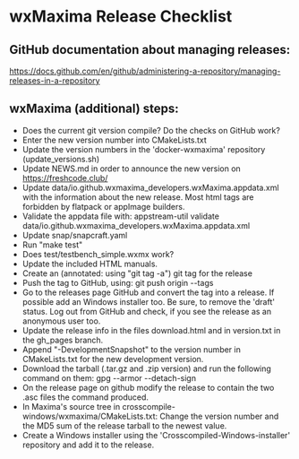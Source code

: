 wxMaxima Release Checklist
==========================

GitHub documentation about managing releases:
---------------------------------------------

<https://docs.github.com/en/github/administering-a-repository/managing-releases-in-a-repository>

wxMaxima (additional) steps:
----------------------------

- Does the current git version compile? Do the checks on GitHub work?
- Enter the new version number into CMakeLists.txt
- Update the version numbers in the 'docker-wxmaxima' repository (update_versions.sh)
- Update NEWS.md in order to announce the new version on <https://freshcode.club/>
- Update data/io.github.wxmaxima_developers.wxMaxima.appdata.xml with the information
  about the new release. Most html tags are forbidden by flatpack or appImage 
  builders.
- Validate the appdata file with:
  appstream-util validate data/io.github.wxmaxima_developers.wxMaxima.appdata.xml
- Update snap/snapcraft.yaml
- Run "make test"
- Does test/testbench_simple.wxmx work?
- Update the included HTML manuals.
- Create an (annotated: using "git tag -a") git tag for the release
- Push the tag to GitHub, using: git push origin --tags
- Go to the releases page GitHub and convert the tag into a release.
  If possible add an Windows installer too.
  Be sure, to remove the 'draft' status. Log out from GitHub and check,
  if you see the release as an anonymous user too.
- Update the release info in the files download.html and in version.txt
  in the gh_pages branch.
- Append "-DevelopmentSnapshot" to the version number in CMakeLists.txt for the new development version.
- Download the tarball (.tar.gz and .zip version) and run the following command on them:
  gpg --armor --detach-sign <filename>
- On the release page on github modify the release to contain the two .asc files
  the command produced.
- In Maxima's source tree in crosscompile-windows/wxmaxima/CMakeLists.txt: Change the
  version number and the MD5 sum of the release tarball to the newest value.
- Create a Windows installer using the 'Crosscompiled-Windows-installer' repository
  and add it to the release.

